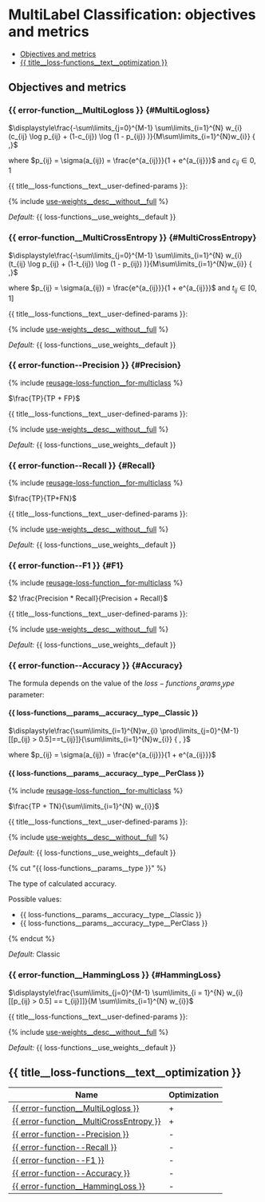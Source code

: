 # MultiLabel Classification: objectives and metrics

- [Objectives and metrics](#objectives-and-metrics)
- [{{ title__loss-functions__text__optimization }}](#used-for-optimization)

## Objectives and metrics

### {{ error-function__MultiLogloss }} {#MultiLogloss}

  $\displaystyle\frac{-\sum\limits_{j=0}^{M-1} \sum\limits_{i=1}^{N} w_{i} (c_{ij} \log p_{ij} + (1-c_{ij}) \log (1 - p_{ij}) )}{M\sum\limits_{i=1}^{N}w_{i}} { ,}$

  where $p_{ij} = \sigma(a_{ij}) = \frac{e^{a_{ij}}}{1 + e^{a_{ij}}}$ and $c_{ij} \in {0, 1}$

{{ title__loss-functions__text__user-defined-params }}:


{% include [use-weights__desc__without__full](../_includes/work_src/reusage-loss-functions/use-weights__desc__without__full.md) %}

_Default:_ {{ loss-functions__use_weights__default }}


### {{ error-function__MultiCrossEntropy }} {#MultiCrossEntropy}

$\displaystyle\frac{-\sum\limits_{j=0}^{M-1} \sum\limits_{i=1}^{N} w_{i} (t_{ij} \log p_{ij} + (1-t_{ij}) \log (1 - p_{ij}) )}{M\sum\limits_{i=1}^{N}w_{i}} { ,}$

  where $p_{ij} = \sigma(a_{ij}) = \frac{e^{a_{ij}}}{1 + e^{a_{ij}}}$ and $t_{ij} \in [0, 1]$

{{ title__loss-functions__text__user-defined-params }}:

{% include [use-weights__desc__without__full](../_includes/work_src/reusage-loss-functions/use-weights__desc__without__full.md) %}

_Default:_ {{ loss-functions__use_weights__default }}


### {{ error-function--Precision }} {#Precision}

{% include [reusage-loss-function__for-multiclass](../_includes/work_src/reusage/loss-function__for-multiclass.md) %}


$\frac{TP}{TP + FP}$

{{ title__loss-functions__text__user-defined-params }}:


{% include [use-weights__desc__without__full](../_includes/work_src/reusage-loss-functions/use-weights__desc__without__full.md) %}

_Default:_ {{ loss-functions__use_weights__default }}


### {{ error-function--Recall }} {#Recall}

{% include [reusage-loss-function__for-multiclass](../_includes/work_src/reusage/loss-function__for-multiclass.md) %}


$\frac{TP}{TP+FN}$


{{ title__loss-functions__text__user-defined-params }}:


{% include [use-weights__desc__without__full](../_includes/work_src/reusage-loss-functions/use-weights__desc__without__full.md) %}

_Default:_ {{ loss-functions__use_weights__default }}


### {{ error-function--F1 }} {#F1}

{% include [reusage-loss-function__for-multiclass](../_includes/work_src/reusage/loss-function__for-multiclass.md) %}


$2 \frac{Precision * Recall}{Precision + Recall}$


{{ title__loss-functions__text__user-defined-params }}:


{% include [use-weights__desc__without__full](../_includes/work_src/reusage-loss-functions/use-weights__desc__without__full.md) %}

_Default:_ {{ loss-functions__use_weights__default }}


### {{ error-function--Accuracy }} {#Accuracy}

The formula depends on the value of the ${{ loss-functions__params__type }}$ parameter:

#### {{ loss-functions__params__accuracy__type__Classic }}

$\displaystyle\frac{\sum\limits_{i=1}^{N}w_{i} \prod\limits_{j=0}^{M-1} [[p_{ij} > 0.5]==t_{ij}]}{\sum\limits_{i=1}^{N}w_{i}} { , }$

where $p_{ij} = \sigma(a_{ij}) = \frac{e^{a_{ij}}}{1 + e^{a_{ij}}}$

#### {{ loss-functions__params__accuracy__type__PerClass }}

{% include [reusage-loss-function__for-multiclass](../_includes/work_src/reusage/loss-function__for-multiclass.md) %}

$\frac{TP + TN}{\sum\limits_{i=1}^{N} w_{i}}$


{{ title__loss-functions__text__user-defined-params }}:

{% include [use-weights__desc__without__full](../_includes/work_src/reusage-loss-functions/use-weights__desc__without__full.md) %}

_Default:_ {{ loss-functions__use_weights__default }}

{% cut "{{ loss-functions__params__type }}" %}

The type of calculated accuracy.

Possible values:
* {{ loss-functions__params__accuracy__type__Classic }}
* {{ loss-functions__params__accuracy__type__PerClass }}

{% endcut %}

_Default:_ Classic


### {{ error-function__HammingLoss }} {#HammingLoss}

$\displaystyle\frac{\sum\limits_{j=0}^{M-1} \sum\limits_{i = 1}^{N} w_{i} [[p_{ij} > 0.5] == t_{ij}]]}{M \sum\limits_{i=1}^{N} w_{i}}$

{{ title__loss-functions__text__user-defined-params }}:

{% include [use-weights__desc__without__full](../_includes/work_src/reusage-loss-functions/use-weights__desc__without__full.md) %}


_Default:_  {{ loss-functions__use_weights__default }}



## {{ title__loss-functions__text__optimization }}

| Name                                                          | Optimization            |
----------------------------------------------------------------|-------------------------|
[{{ error-function__MultiLogloss }}](#MultiLogloss)             |     +                   |
[{{ error-function__MultiCrossEntropy }}](#MultiCrossEntropy)   |     +                   |
[{{ error-function--Precision }}](#Precision)                   |     -                   |
[{{ error-function--Recall }}](#Recall)                         |     -                   |
[{{ error-function--F1 }}](#F1)                                 |     -                   |
[{{ error-function--Accuracy }}](#Accuracy)                     |     -                   |
[{{ error-function__HammingLoss }}](#HammingLoss)               |     -                   |
